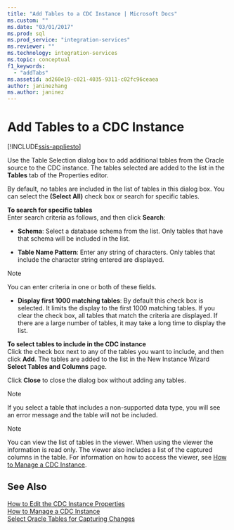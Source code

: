 ```yaml
---
title: "Add Tables to a CDC Instance | Microsoft Docs"
ms.custom: ""
ms.date: "03/01/2017"
ms.prod: sql
ms.prod_service: "integration-services"
ms.reviewer: ""
ms.technology: integration-services
ms.topic: conceptual
f1_keywords: 
  - "addTabs"
ms.assetid: ad260e19-c021-4035-9311-c02fc96ceaea
author: janinezhang
ms.author: janinez
---
```

# Add Tables to a CDC Instance

[!INCLUDE[ssis-appliesto](../../includes/ssis-appliesto-ssvrpluslinux-asdb-asdw-xxx.md)]


  Use the Table Selection dialog box to add additional tables from the Oracle source to the CDC instance. The tables selected are added to the list in the **Tables** tab of the Properties editor.  
  
 By default, no tables are included in the list of tables in this dialog box. You can select the **(Select All)** check box or search for specific tables.  
  
 **To search for specific tables**  
 Enter search criteria as follows, and then click **Search**:  
  
-   **Schema**: Select a database schema from the list. Only tables that have that schema will be included in the list.  
  
-   **Table Name Pattern**: Enter any string of characters. Only tables that include the character string entered are displayed.  
  
> [!NOTE]  
>  You can enter criteria in one or both of these fields.  
  
-   **Display first 1000 matching tables**: By default this check box is selected. It limits the display to the first 1000 matching tables. If you clear the check box, all tables that match the criteria are displayed. If there are a large number of tables, it may take a long time to display the list.  
  
 **To select tables to include in the CDC instance**  
 Click the check box next to any of the tables you want to include, and then click **Add**. The tables are added to the list in the New Instance Wizard **Select Tables and Columns** page.  
  
 Click **Close** to close the dialog box without adding any tables.  
  
> [!NOTE]  
>  If you select a table that includes a non-supported data type, you will see an error message and the table will not be included.  
  
> [!NOTE]  
>  You can view the list of tables in the viewer. When using the viewer the information is read only. The viewer also includes a list of the captured columns in the table. For information on how to access the viewer, see [How to Manage a CDC Instance](../../integration-services/change-data-capture/how-to-manage-a-cdc-instance.md).  
  
## See Also  
 [How to Edit the CDC Instance Properties](../../integration-services/change-data-capture/how-to-edit-the-cdc-instance-properties.md)   
 [How to Manage a CDC Instance](../../integration-services/change-data-capture/how-to-manage-a-cdc-instance.md)   
 [Select Oracle Tables for Capturing Changes](../../integration-services/change-data-capture/select-oracle-tables-for-capturing-changes.md)  
  
  
